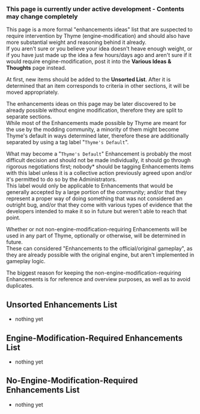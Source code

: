 ### This page is currently under active development - Contents may change completely

This page is a more formal "enhancements ideas" list that are suspected to require intervention by Thyme (engine-modification) and should also have more substantial weight and reasoning behind it already.  
If you aren't sure or you believe your idea doesn't heave enough weight, or if you have just made up the idea a few hours/days ago and aren't sure if it would require engine-modification, post it into the **Various Ideas & Thoughts** page instead.

At first, new items should be added to the **Unsorted List**. After it is determined that an item corresponds to criteria in other sections, it will be moved appropriately.

The enhancements ideas on this page may be later discovered to be already possible without engine modification, therefore they are split to separate sections.  
While most of the Enhancements made possible by Thyme are meant for the use by the modding community, a minority of them might become Thyme's default in ways determined later, therefore these are additionally separated by using a tag label "`Thyme's Default`".

What may become a "`Thyme's Default`" Enhancement is probably the most difficult decision and should not be made individually, it should go through rigorous negotiations first; nobody* should be tagging Enhancements items with this label unless it is a collective action previously agreed upon and/or it's permitted to do so by the Administrators.  
This label would only be applicable to Enhancements that would be generally accepted by a large portion of the community; and/or that they represent a proper way of doing something that was not considered an outright bug, and/or that they come with various types of evidence that the developers intended to make it so in future but weren't able to reach that point.

Whether or not non-engine-modification-requiring Enhancements will be used in any part of Thyme, optionally or otherwise, will be determined in future.  
These can considered "Enhancements to the official/original gameplay", as they are already possible with the original engine, but aren't implemented in gameplay logic.

The biggest reason for keeping the non-engine-modification-requiring Enhancements is for reference and overview purposes, as well as to avoid duplicates.

## Unsorted Enhancements List 
* nothing yet

## Engine-Modification-Required Enhancements List 
* nothing yet

## No-Engine-Modification-Required Enhancements List
* nothing yet

